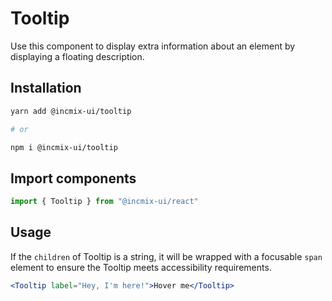 # Tooltip

Use this component to display extra information about an element by displaying a
floating description.

## Installation

```sh
yarn add @incmix-ui/tooltip

# or

npm i @incmix-ui/tooltip
```

## Import components

```js
import { Tooltip } from "@incmix-ui/react"
```

## Usage

If the `children` of Tooltip is a string, it will be wrapped with a focusable
`span` element to ensure the Tooltip meets accessibility requirements.

```jsx
<Tooltip label="Hey, I'm here!">Hover me</Tooltip>
```
